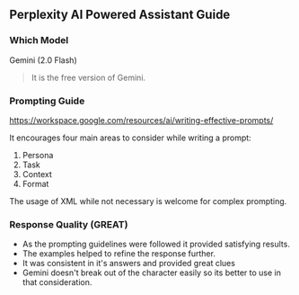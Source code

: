 ## Perplexity AI Powered Assistant Guide

### Which Model 
Gemini (2.0 Flash)
> It is the free version of Gemini.

### Prompting Guide
https://workspace.google.com/resources/ai/writing-effective-prompts/ 

It encourages four main areas to consider while writing a prompt:
1. Persona
2. Task 
3. Context
4. Format

The usage of XML while not necessary is welcome for complex prompting.


### Response Quality (GREAT)
* As the prompting guidelines were followed it provided satisfying results. 
* The examples helped to refine the response further.
* It was consistent in it's answers and provided great clues
* Gemini doesn't break out of the character easily so its better to use in that consideration.